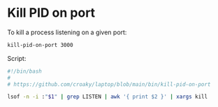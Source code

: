# Kill PID on port

To kill a process listening on a given port:

```bash
kill-pid-on-port 3000
```

Script:

```bash
#!/bin/bash
#
# https://github.com/croaky/laptop/blob/main/bin/kill-pid-on-port

lsof -n -i :"$1" | grep LISTEN | awk '{ print $2 }' | xargs kill
```
